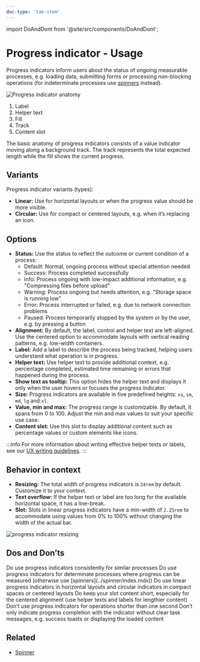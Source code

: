 ```yaml
---
doc-type: 'tab-item'
---
```


import DoAndDont from '@site/src/components/DoAndDont';

# Progress indicator - Usage

Progress indicators inform users about the status of ongoing measurable processes, e.g. loading data, submitting forms or processing non-blocking operations (for indeterminate processes use [spinners](../spinner/index.mdx) instead).

![Progress indicator anatomy](https://www.figma.com/design/wEptRgAezDU1z80Cn3eZ0o/iX-Documentation-illustrations?node-id=2094-345&t=pq3AmdWOVOjIx4S4-4)

1. Label
2. Helper text
3. Fill
4. Track
5. Content slot

The basic anatomy of progress indicators consists of a value indicator moving along a background track. The track represents the total expected length while the fill shows the current progress.

## Variants

Progress indicator variants (types):
- **Linear:** Use for horizontal layouts or when the progress value should be more visible.
- **Circular:** Use for compact or centered layouts, e.g. when it’s replacing an icon.

## Options

- **Status:** Use the status to reflect the outcome or current condition of a process:
	- Default: Normal, ongoing process without special attention needed
	- Success: Process completed successfully
	- Info: Process ongoing with low-impact additional information, e.g. "Compressing files before upload"
	- Warning: Process ongoing but needs attention, e.g. "Storage space is running low"
	- Error: Process interrupted or failed, e.g. due to network connection problems
	- Paused: Process temporarily stopped by the system or by the user, e.g. by pressing a button
- **Alignment:** By default, the label, control and helper text are left-aligned. Use the centered option to accommodate layouts with vertical reading patterns, e.g. low-width containers.
- **Label:** Add a label to describe the process being tracked, helping users understand what operation is in progress.
- **Helper text:** Use helper text to provide additional context, e.g. percentage completed, estimated time remaining or errors that happened during the process.
- **Show text as tooltip:** This option hides the helper text and displays it only when the user hovers or focuses the progress indicator.
- **Size:** Progress indicators are available in five predefined heights: `xs`, `sm`, `md`, `lg` and `xl`.
- **Value, min and max:** The progress range is customizable. By default, it spans from 0 to 100. Adjust the min and max values to suit your specific use case.
- **Content slot:** Use this slot to display additional content such as percentage values or custom elements like icons.

:::info
For more information about writing effective helper texts or labels, see our [UX writing guidelines](../../guidelines/language/basics.md).
:::
## Behavior in context

- **Resizing:** The total width of progress indicators is `24rem` by default. Customize it to your context.
- **Text overflow:** If the helper text or label are too long for the available horizontal space, it has a line-break.
- **Slot:** Slots in linear progress indicators have a min-width of `2.25rem` to accommodate using values from 0% to 100% without changing the width of the actual bar.

![progress indicator resizing](https://www.figma.com/design/wEptRgAezDU1z80Cn3eZ0o/iX-Documentation-illustrations?node-id=5650-16162&t=pq3AmdWOVOjIx4S4-4)

## Dos and Don’ts

<DoAndDont>
  <DoAndDont.Do>
    <DoAndDont.Item>Do use progress indicators consistently for similar processes</DoAndDont.Item>
    <DoAndDont.Item>Do use progress indicators for determinate processes where progress can be measured (otherwise use [spinners](../spinner/index.mdx))</DoAndDont.Item>
    <DoAndDont.Item>Do use linear progress indicators in horizontal layouts and circular indicators in compact spaces or centered layouts</DoAndDont.Item>
	<DoAndDont.Item>Do keep your slot content short, especially for the centered alignment (use helper texts and labels for lengthier content)</DoAndDont.Item>
  </DoAndDont.Do>
  <DoAndDont.Dont>
    <DoAndDont.Item>Don’t use progress indicators for operations shorter than one second</DoAndDont.Item>
    <DoAndDont.Item>Don’t only indicate progress completion with the indicator without clear task messages, e.g. success toasts or displaying the loaded content</DoAndDont.Item>
  </DoAndDont.Dont>
</DoAndDont>


## Related

- [Spinner](../spinner)
